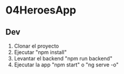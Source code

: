 # 04HeroesApp

## Dev

1. Clonar el proyecto
2. Ejecutar "npm install"
3. Levantar el backend "npm run backend"
4. Ejecutar la app "npm start" o "ng serve -o"
